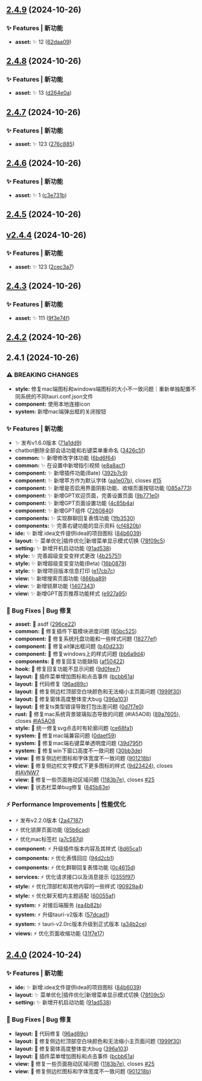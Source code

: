 

## [2.4.9](https://github.com/ZOL4789/HuLa/compare/v2.4.8...v2.4.9) (2024-10-26)


### ✨ Features | 新功能

* **asset:** :sparkles: 12 ([62daa09](https://github.com/ZOL4789/HuLa/commit/62daa094dfecc0921e65e52d2f5bb23c7bc32c36))

## [2.4.8](https://github.com/ZOL4789/HuLa/compare/v2.4.7...v2.4.8) (2024-10-26)


### ✨ Features | 新功能

* **asset:** :sparkles: 13 ([d264e0a](https://github.com/ZOL4789/HuLa/commit/d264e0a2d95606fa85efbfe03e92abd59dc6c17a))

## [2.4.7](https://github.com/ZOL4789/HuLa/compare/v2.4.6...v2.4.7) (2024-10-26)


### ✨ Features | 新功能

* **asset:** :sparkles: 123 ([276c885](https://github.com/ZOL4789/HuLa/commit/276c88561c5100a479064311f1c9adcde47417e4))

## [2.4.6](https://github.com/ZOL4789/HuLa/compare/v2.4.5...v2.4.6) (2024-10-26)


### ✨ Features | 新功能

* **asset:** :sparkles: 1 ([c3e731b](https://github.com/ZOL4789/HuLa/commit/c3e731b77ff3444eabc1a8220a281c5bac729fd8))

## [2.4.5](https://github.com/ZOL4789/HuLa/compare/v2.4.4...v2.4.5) (2024-10-26)

## [v2.4.4](https://github.com/ZOL4789/HuLa/compare/2.4.3...v2.4.4) (2024-10-26)


### ✨ Features | 新功能

* **asset:** :sparkles: 123 ([2cec3a7](https://github.com/ZOL4789/HuLa/commit/2cec3a7921b28c139e9541bdccb8a96925fdcb53))

## [2.4.3](https://github.com/ZOL4789/HuLa/compare/2.4.2...2.4.3) (2024-10-26)


### ✨ Features | 新功能

* **asset:** :sparkles: 111 ([9f3e74f](https://github.com/ZOL4789/HuLa/commit/9f3e74f735a9177c73dacd80804ac7ec0a099f26))

## [2.4.2](https://github.com/HuLaSpark/HuLa/compare/2.4.1...2.4.2) (2024-10-26)

## 2.4.1 (2024-10-26)


### ⚠ BREAKING CHANGES

* **style:** 修复mac端图标和windows端图标的大小不一致问题｜重新单独配置不同系统的不同tauri.conf.json文件
* **component:** 使用本地连接icon
* **system:** 新增mac端弹出框的关闭按钮

### ✨ Features | 新功能

* :sparkles: 发布v1.6.0版本 ([71a1dd9](https://github.com/HuLaSpark/HuLa/commit/71a1dd93833d4c9534945f28fe636115ef59e862))
* chatbot删除全部会话功能和右键菜单重命名 ([3426c5f](https://github.com/HuLaSpark/HuLa/commit/3426c5f24fafe66c3543ee8f4172d2dae05740e4))
* **common:** :sparkles: 新增修改字体功能 ([6bd6f64](https://github.com/HuLaSpark/HuLa/commit/6bd6f641f1c012dd53bd7dcb5cf4a314bf7d527b))
* **common:** :sparkles: 在设置中新增指引视频 ([e8a8acf](https://github.com/HuLaSpark/HuLa/commit/e8a8acf99007383df3f898947da9798cf6b8c376))
* **component:** :sparkles: 新增插件功能(Bate) ([392b7c9](https://github.com/HuLaSpark/HuLa/commit/392b7c99bd38fd2f298e7732499dc7510e4d286a))
* **component:** :sparkles: 新增苹方作为默认字体 ([aa1e07b](https://github.com/HuLaSpark/HuLa/commit/aa1e07b521f2f991d25a115d489c2b7a810c3313)), closes [#15](https://github.com/HuLaSpark/HuLa/issues/15)
* **component:** :sparkles: 新增是否启用界面阴影功能、收缩页面按钮功能 ([085a773](https://github.com/HuLaSpark/HuLa/commit/085a773967fd0a26525a2f87dc1d8fddb8d71f1a))
* **component:** :sparkles: 新增GPT欢迎页面，完善设置页面 ([9b771e0](https://github.com/HuLaSpark/HuLa/commit/9b771e02ec31af1238f9662e839df6197f501376))
* **component:** :sparkles: 新增GPT页面设置功能 ([4c85b4a](https://github.com/HuLaSpark/HuLa/commit/4c85b4afccdafe83aa0fcbd53e94ef5fc63a7a70))
* **component:** :sparkles: 新增GPT组件 ([7260840](https://github.com/HuLaSpark/HuLa/commit/7260840f4b50bcbb4dad8645a84ade8280de4036))
* **components:** :sparkles: 实现群聊回复表情功能 ([1fb3530](https://github.com/HuLaSpark/HuLa/commit/1fb3530cbdceef702430b272b99d3e99277c52d0))
* **components:** :sparkles: 完善右键功能的显示资料 ([cf4820b](https://github.com/HuLaSpark/HuLa/commit/cf4820bffbdee50fc1e7b44c72b51cd2c4d80091))
* **ide:** :sparkles: 新增.idea文件提供idea的项目图标 ([84b6039](https://github.com/HuLaSpark/HuLa/commit/84b6039a81370d9d71c8394e6dbb4145b1fb7f1e))
* **layout:** :sparkles: 菜单优化|插件优化|新增菜单显示模式切换 ([78f09c5](https://github.com/HuLaSpark/HuLa/commit/78f09c5bb9449f5546823f71265c247c137a9e55))
* **setting:** :sparkles: 新增开机启动功能 ([91ad538](https://github.com/HuLaSpark/HuLa/commit/91ad538f72909e16f232310a58a5b7610dfd08f0))
* **style:** :sparkles: 完善超级变变变样式更改 ([4b25751](https://github.com/HuLaSpark/HuLa/commit/4b25751e6e6aa0706090c3e8cd3c6bffa4d61468))
* **style:** :sparkles: 新增超级变变变功能(Beta) ([16b0879](https://github.com/HuLaSpark/HuLa/commit/16b08797eceff2779a561dfb1d09bb31aa481473))
* **style:** :sparkles: 新增项目版本信息打印 ([e17cb7c](https://github.com/HuLaSpark/HuLa/commit/e17cb7c24a233417ab34a1de3b04cbdc32ebc2e0))
* **view:** :sparkles: 新增搜索页面功能 ([866ba89](https://github.com/HuLaSpark/HuLa/commit/866ba89b93d1a2587afb16fac745779093b9af19))
* **view:** :sparkles: 新增锁屏功能 ([1407343](https://github.com/HuLaSpark/HuLa/commit/14073438d5a9dc82117a84f97b5bd8f239fdfcd4))
* **view:** :sparkles: 新增GPT首页推荐功能样式 ([e927a95](https://github.com/HuLaSpark/HuLa/commit/e927a95fa4f95da7299459941b00d2f633217bca))


### 🐛 Bug Fixes | Bug 修复

* **asset:** :bug: asdf ([296ce22](https://github.com/HuLaSpark/HuLa/commit/296ce2201647db3e931a9f8b04c45ff470847497))
* **common:** :bug: 修复插件下载模块进度问题 ([85bc525](https://github.com/HuLaSpark/HuLa/commit/85bc525c1191d65eee0aef0592bf6a2e47746244))
* **component:** :bug: 修复系统托盘功能和一些样式问题 ([18277ef](https://github.com/HuLaSpark/HuLa/commit/18277ef0f1ce286b77b91dbc8c6ea8a628eba7d3))
* **component:** :bug: 修复ait弹出框问题 ([b40d233](https://github.com/HuLaSpark/HuLa/commit/b40d233e999143f734b9a10715f872fade33f0c4))
* **component:** :bug: 修复windows上的样式问题 ([bb6a9d4](https://github.com/HuLaSpark/HuLa/commit/bb6a9d440db4777989d9a922a5135350e2dbf894))
* **components:** :bug: 修复回复功能缺陷 ([af50422](https://github.com/HuLaSpark/HuLa/commit/af5042261bc598a68b94db780a332ab38d5a577c))
* **hook:** :bug: 修复回复功能不显示问题 ([9d0fee7](https://github.com/HuLaSpark/HuLa/commit/9d0fee7e5eb0919846d526b1f5a331d3a47f68d8))
* **layout:** :bug: 插件菜单增加图标和点击事件 ([bcbb61a](https://github.com/HuLaSpark/HuLa/commit/bcbb61a652a121e2cf251d6b4dfefa1c7bf00dec))
* **layout:** :bug: 代码修复 ([96ad89c](https://github.com/HuLaSpark/HuLa/commit/96ad89c05d2b9d104b4a80f064892d63381441a2))
* **layout:** :bug: 修复侧边栏顶部空白块颜色和无法缩小主页面问题 ([1999f30](https://github.com/HuLaSpark/HuLa/commit/1999f30b0e363d63bf1f1a8c0fda7bdc80c9b8b7))
* **layout:** :bug: 修复窗体高度整体变大bug ([396a103](https://github.com/HuLaSpark/HuLa/commit/396a103a24255568f426b1c08e4d7e7beb60264b))
* **layout:** :bug: 修复ts类型错误导致打包出差问题 ([0d7f7e0](https://github.com/HuLaSpark/HuLa/commit/0d7f7e024d9404fe5fe6829504594a902c27c501))
* **rust:** :bug: 修复mac系统背景玻璃拟态导致的问题 (#IA5AO8) ([89a7605](https://github.com/HuLaSpark/HuLa/commit/89a7605055d3ab7de83491e1745773458237d7d3)), closes [#IA5AO8](https://github.com/HuLaSpark/HuLa/issues/IA5AO8)
* **style:** :bug: 统一修复svg点击时有轮廓问题 ([ce68fa1](https://github.com/HuLaSpark/HuLa/commit/ce68fa134368b34802d5b101a1f98a2493f7120b))
* **system:** :bug: 修复mac端兼容问题 ([0daef59](https://github.com/HuLaSpark/HuLa/commit/0daef59a9f41326a8e82885c3b84857ec3761e92))
* **system:** :bug: 修复mac端右键菜单透明度问题 ([39d795f](https://github.com/HuLaSpark/HuLa/commit/39d795ff655afd699340d3021a0b471c3060b11c))
* **system:** :bug: 修复win下窗口高度不一致问题 ([30bb3de](https://github.com/HuLaSpark/HuLa/commit/30bb3de5d10ffea949c32b505f6501b3f7d0f573))
* **view:** :bug: 修复侧边栏图标和字体宽度不一致问题 ([901218b](https://github.com/HuLaSpark/HuLa/commit/901218b043aa87ef4f5c972eb01aeb37ee4c56a5))
* **view:** :bug: 修复侧边栏文字模式下更多图标的样式 ([9d23424](https://github.com/HuLaSpark/HuLa/commit/9d234245877979cc031763a380dc264ea39bc74a)), closes [#IAVNW7](https://github.com/HuLaSpark/HuLa/issues/IAVNW7)
* **view:** :bug: 修复一些页面拖动区域问题 ([1183b7e](https://github.com/HuLaSpark/HuLa/commit/1183b7e3baabcbb9cfabe23327583221ae083ae8)), closes [#25](https://github.com/HuLaSpark/HuLa/issues/25)
* **view:** :bug: 状态栏菜单bug修复 ([845b83e](https://github.com/HuLaSpark/HuLa/commit/845b83ebcd7b993468b335073b0b9c7a23b6eddd))


### ⚡️ Performance Improvements | 性能优化

* :zap: 发布v2.2.0版本 ([2a47187](https://github.com/HuLaSpark/HuLa/commit/2a47187f8726b6e38ffbf76bda034e6daeaebbd8))
* :zap: 优化锁屏页面功能 ([85b6cad](https://github.com/HuLaSpark/HuLa/commit/85b6cad03fdcd538adbdae9fc2e63e0ef72b465a))
* :zap: 优化mac标签栏 ([a7c587d](https://github.com/HuLaSpark/HuLa/commit/a7c587d74b771e32e3b61eaef2ba5c902c0e4f6f))
* **component:** :zap: 升级插件版本内容及其样式 ([8d65ca1](https://github.com/HuLaSpark/HuLa/commit/8d65ca198fa8a01252e0dc7f07f4bd6c796dbfe1))
* **components:** :zap: 优化表情回应 ([94d2cb1](https://github.com/HuLaSpark/HuLa/commit/94d2cb1fec8db8901ffc85cdf8680919c58abf11))
* **components:** :zap: 优化群聊回复表情功能 ([0c4615d](https://github.com/HuLaSpark/HuLa/commit/0c4615d4135fb3f740cb88f8f38502c9fc90bc5d))
* **services:** :zap: 优化请求接口以及消息提示 ([0355f97](https://github.com/HuLaSpark/HuLa/commit/0355f976b854d96e613160d2bf6cc7e5605ea0ac))
* **style:** :zap: 优化顶部栏和其他内容的一些样式 ([90929a4](https://github.com/HuLaSpark/HuLa/commit/90929a44312af5b93344c4169c0fc77b5d03fe9b))
* **style:** :zap: 优化聊天框内主题适配 ([60055af](https://github.com/HuLaSpark/HuLa/commit/60055afd1a58e12700c2e68995aa7068168b6318))
* **system:** :zap: 对接后端服务 ([ea4b82b](https://github.com/HuLaSpark/HuLa/commit/ea4b82be25a058a198716cebcf8becfcf252819c))
* **system:** :zap: 升级tauri-v2版本 ([57dcad1](https://github.com/HuLaSpark/HuLa/commit/57dcad1e9306421c161d555181a9deda48f5685e))
* **system:** :zap: tauri-v2.0rc版本升级到正式版本 ([a34b2ce](https://github.com/HuLaSpark/HuLa/commit/a34b2cea9910da1d3e1ecbaf5c8fa98ad7a88438))
* **views:** :zap: 优化页面收缩功能 ([31f7e17](https://github.com/HuLaSpark/HuLa/commit/31f7e1732cbe571e3f53564c57a339812b2c1a5b))

## [2.4.0](https://github.com/HuLaSpark/HuLa/compare/v2.3.0...v2.4.0) (2024-10-24)


### ✨ Features | 新功能

* **ide:** :sparkles: 新增.idea文件提供idea的项目图标 ([84b6039](https://github.com/HuLaSpark/HuLa/commit/84b6039a81370d9d71c8394e6dbb4145b1fb7f1e))
* **layout:** :sparkles: 菜单优化|插件优化|新增菜单显示模式切换 ([78f09c5](https://github.com/HuLaSpark/HuLa/commit/78f09c5bb9449f5546823f71265c247c137a9e55))
* **setting:** :sparkles: 新增开机启动功能 ([91ad538](https://github.com/HuLaSpark/HuLa/commit/91ad538f72909e16f232310a58a5b7610dfd08f0))


### 🐛 Bug Fixes | Bug 修复

* **layout:** :bug: 代码修复 ([96ad89c](https://github.com/HuLaSpark/HuLa/commit/96ad89c05d2b9d104b4a80f064892d63381441a2))
* **layout:** :bug: 修复侧边栏顶部空白块颜色和无法缩小主页面问题 ([1999f30](https://github.com/HuLaSpark/HuLa/commit/1999f30b0e363d63bf1f1a8c0fda7bdc80c9b8b7))
* **layout:** :bug: 修复窗体高度整体变大bug ([396a103](https://github.com/HuLaSpark/HuLa/commit/396a103a24255568f426b1c08e4d7e7beb60264b))
* **layout:** :bug: 插件菜单增加图标和点击事件 ([bcbb61a](https://github.com/HuLaSpark/HuLa/commit/bcbb61a652a121e2cf251d6b4dfefa1c7bf00dec))
* **view:** :bug: 修复一些页面拖动区域问题 ([1183b7e](https://github.com/HuLaSpark/HuLa/commit/1183b7e3baabcbb9cfabe23327583221ae083ae8)), closes [#25](https://github.com/HuLaSpark/HuLa/issues/25)
* **view:** :bug: 修复侧边栏图标和字体宽度不一致问题 ([901218b](https://github.com/HuLaSpark/HuLa/commit/901218b043aa87ef4f5c972eb01aeb37ee4c56a5))
